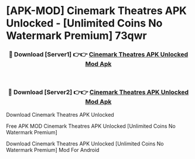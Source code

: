 # [APK-MOD] Cinemark Theatres APK Unlocked - [Unlimited Coins No Watermark Premium] 73qwr



<div align="center">
<h3>🔴 Download [Server1] 👉👉 <a href="https://momento.my/?title=Cinemark_Theatres_APK_Unlocked">Cinemark Theatres APK Unlocked Mod Apk</a></h3><br>

<h3>🔴 Download [Server2] 👉👉 <a href="https://momento.my/?title=Cinemark_Theatres_APK_Unlocked">Cinemark Theatres APK Unlocked Mod Apk</a></h3>
</div>



Download Cinemark Theatres APK Unlocked 

Free APK MOD Cinemark Theatres APK Unlocked [Unlimited Coins No Watermark Premium]

Download Cinemark Theatres APK Unlocked [Unlimited Coins No Watermark Premium] Mod For Android
